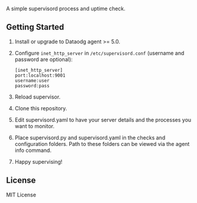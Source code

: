 A simple supervisord process and uptime check.

Getting Started
------------------
1. Install or upgrade to Dataodg agent >= 5.0.
2. Configure `inet_http_server` in `/etc/supervisord.conf` (username and password are optional):

    ```
    [inet_http_server]
    port:localhost:9001
    username:user
    password:pass
    ```

4. Reload supervisor.
5. Clone this repository.
6. Edit supervisord.yaml to have your server details and the processes you want to monitor.
7. Place supervisord.py and supervisord.yaml in the checks and configuration folders. Path to these folders can be viewed via the agent info command.
8. Happy supervising!

License
----------
MIT License

